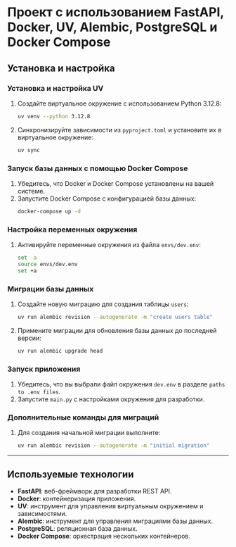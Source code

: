 # Проект с использованием FastAPI, Docker, UV, Alembic, PostgreSQL и Docker Compose

## Установка и настройка

### Установка и настройка UV
1. Создайте виртуальное окружение с использованием Python 3.12.8:
   ```bash
   uv venv --python 3.12.8
   ```
2. Синхронизируйте зависимости из `pyproject.toml` и установите их в виртуальное окружение:
   ```bash
   uv sync
   ```

### Запуск базы данных с помощью Docker Compose
1. Убедитесь, что Docker и Docker Compose установлены на вашей системе.
2. Запустите Docker Compose с конфигурацией базы данных:
   ```bash
   docker-compose up -d
   ```

### Настройка переменных окружения
1. Активируйте переменные окружения из файла `envs/dev.env`:
   ```bash
   set -a
   source envs/dev.env
   set +a
   ```

### Миграции базы данных
1. Создайте новую миграцию для создания таблицы `users`:
   ```bash
   uv run alembic revision --autogenerate -m "create users table"
   ```
2. Примените миграции для обновления базы данных до последней версии:
   ```bash
   uv run alembic upgrade head
   ```

### Запуск приложения
1. Убедитесь, что вы выбрали файл окружения `dev.env` в разделе `paths to .env files`.
2. Запустите `main.py` с настройками окружения для разработки.

### Дополнительные команды для миграций
1. Для создания начальной миграции выполните:
   ```bash
   uv run alembic revision --autogenerate -m "initial migration"
   ```

---

## Используемые технологии
- **FastAPI**: веб-фреймворк для разработки REST API.
- **Docker**: контейнеризация приложения.
- **UV**: инструмент для управления виртуальным окружением и зависимостями.
- **Alembic**: инструмент для управления миграциями базы данных.
- **PostgreSQL**: реляционная база данных.
- **Docker Compose**: оркестрация нескольких контейнеров.
